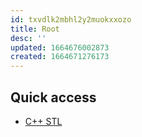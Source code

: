 ```yaml
---
id: txvdlk2mbhl2y2muokxxozo
title: Root
desc: ''
updated: 1664676002873
created: 1664671276173
---
```


## Quick access

- [C++ STL]([[lang.cpp.std]])